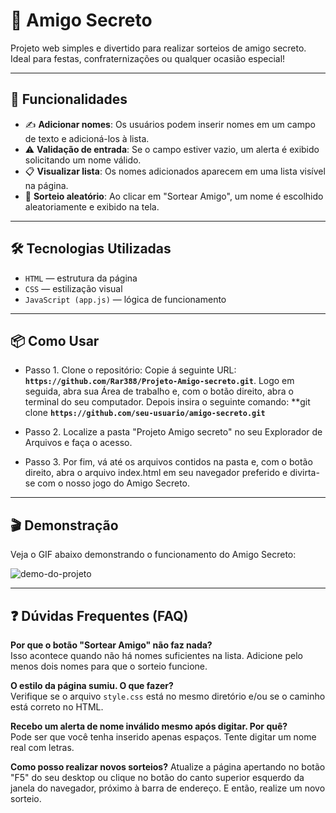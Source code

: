 # 🎁 Amigo Secreto

Projeto web simples e divertido para realizar sorteios de amigo secreto. Ideal para festas, confraternizações ou qualquer ocasião especial!

---

## 🚀 Funcionalidades

- ✍️ **Adicionar nomes**: Os usuários podem inserir nomes em um campo de texto e adicioná-los à lista.
- ⚠️ **Validação de entrada**: Se o campo estiver vazio, um alerta é exibido solicitando um nome válido.
- 📋 **Visualizar lista**: Os nomes adicionados aparecem em uma lista visível na página.
- 🎲 **Sorteio aleatório**: Ao clicar em "Sortear Amigo", um nome é escolhido aleatoriamente e exibido na tela.

---

## 🛠️ Tecnologias Utilizadas

- `HTML` — estrutura da página  
- `CSS` — estilização visual  
- `JavaScript (app.js)` — lógica de funcionamento

---

## 📦 Como Usar

- Passo 1. Clone o repositório: Copie á seguinte URL: **`https://github.com/Rar388/Projeto-Amigo-secreto.git`**. Logo em seguida, abra sua Área de trabalho e, com o botão direito, abra o terminal do seu computador. Depois insira o seguinte comando: **git clone **`https://github.com/seu-usuario/amigo-secreto.git`**

- Passo 2. Localize a pasta "Projeto Amigo secreto" no seu Explorador de Arquivos e faça o acesso.

- Passo 3. Por fim, vá até os arquivos contidos na pasta e, com o botão direito, abra o arquivo index.html em seu navegador preferido e divirta-se com o nosso jogo do Amigo Secreto.

---

## 🎬 Demonstração

Veja o GIF abaixo demonstrando o funcionamento do Amigo Secreto:

![demo-do-projeto](https://github.com/user-attachments/assets/d41e9bd5-1ec5-4166-a76b-ad28b24953f1)

---

## ❓ Dúvidas Frequentes (FAQ)

**Por que o botão "Sortear Amigo" não faz nada?**  
Isso acontece quando não há nomes suficientes na lista. Adicione pelo menos dois nomes para que o sorteio funcione.

**O estilo da página sumiu. O que fazer?**  
Verifique se o arquivo `style.css` está no mesmo diretório e/ou se o caminho está correto no HTML.

**Recebo um alerta de nome inválido mesmo após digitar. Por quê?**  
Pode ser que você tenha inserido apenas espaços. Tente digitar um nome real com letras.

**Como posso realizar novos sorteios?**
Atualize a página apertando no botão "F5" do seu desktop ou clique no botão do canto superior esquerdo da janela do navegador, próximo à barra de endereço. E então, realize um novo sorteio.
